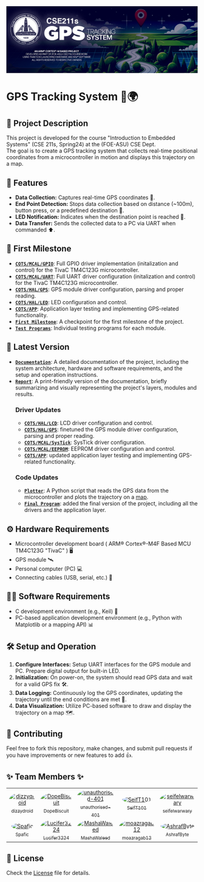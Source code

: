 <div id="header" align="left">
 <img src="assets/img.png">
</div>

# GPS Tracking System 📡🌍

## 📜 Project Description
This project is developed for the course "Introduction to Embedded Systems" (CSE 211s, Spring24) at the (FOE-ASU) CSE Dept. <br>
The goal is to create a GPS tracking system that collects real-time positional coordinates from a microcontroller in motion and displays this trajectory on a map.

## 🌟 Features
- **Data Collection:** Captures real-time GPS coordinates 📍.
- **End Point Detection:** Stops data collection based on distance (~100m), button press, or a predefined destination 🏁.
- **LED Notification:** Indicates when the destination point is reached 🔔.
- **Data Transfer:** Sends the collected data to a PC via UART when commanded ⬆️.

## 🏁 First Milestone
- [**`COTS/MCAL/GPIO`**](./COTS/MCAL/GPIO): Full GPIO driver implementation (initalization and control) for the TivaC TM4C123G microcontroller.
- [**`COTS/MCAL/UART`**](./COTS/MCAL/UART): Full UART driver configuration (initalization and control) for the TivaC TM4C123G microcontroller.
- [**`COTS/HAL/GPS`**](./COTS/HAL/GPS): GPS module driver configuration, parsing and proper reading.
- [**`COTS/HAL/LED`**](./COTS/HAL/LED): LED configuration and control.
- [**`COTS/APP`**](./COTS/APP): Application layer testing and implementing GPS-related functionality.
- [**`First Milestone`**](./First_Milestone): A checkpoint for the first milestone of the project.
- [**`Test Programs`**](./Test%20Programs): Individual testing programs for each module.

## 🚀 Latest Version
- [**`Documentation`**](https://mashawaleed.github.io/GPS-System-TIVAC-CSE211/): A detailed documentation of the project, including the system architecture, hardware and software requirements, and the setup and operation instructions.
- [**`Report`**](./Report.pdf): A print-friendly version of the documentation, briefly summarizing and visually representing the project's layers, modules and results.
  ### Driver Updates
  - [**`COTS/HAL/LCD`**](./COTS/HAL/LCD): LCD driver configuration and control.
  - [**`COTS/HAL/GPS`**](./COTS/HAL/GPS): finetuned the GPS module driver configuration, parsing and proper reading.
  - [**`COTS/MCAL/SysTick`**](./COTS/MCAL/SysTick): SysTick driver configuration.
  - [**`COTS/MCAL/EEPROM`**](./COTS/MCAL/EEPROM): EEPROM driver configuration and control.
  - [**`COTS/APP`**](./COTS/APP): updated application layer testing and implementing GPS-related functionality.
  ### Code Updates
  - [**`Plotter`**](./Plotter): A Python script that reads the GPS data from the microcontroller and plots the trajectory on a [map](Plotter/map.html).
  - [**`Final Program`**](./Final%20Program): added the final version of the project, including all the drivers and the application layer.

## ⚙ Hardware Requirements
- Microcontroller development board ( ARM® Cortex®-M4F Based MCU TM4C123G "TivaC" ) 🖥️
- GPS module 🛰️
- Personal computer (PC) 💻
- Connecting cables (USB, serial, etc.) 🔌

## 👨‍💻 Software Requirements
- C development environment (e.g., Keil) 💾
- PC-based application development environment (e.g., Python with Matplotlib or a mapping API) 📊

## 🛠 Setup and Operation
1. **Configure Interfaces:** Setup UART interfaces for the GPS module and PC. Prepare digital output for built-in LED.
2. **Initialization:** On power-on, the system should read GPS data and wait for a valid GPS fix 🛠️.
3. **Data Logging:** Continuously log the GPS coordinates, updating the trajectory until the end conditions are met 📝.
4. **Data Visualization:** Utilize PC-based software to draw and display the trajectory on a map 🗺️.

## 🤝 Contributing
Feel free to fork this repository, make changes, and submit pull requests if you have improvements or new features to add 👍.

## ✨ Team Members ✨

<div align="center">
<table style="margin-left: auto; margin-right: auto;">
<tr>
    <td align="center"><a href="https://github.com/dizzydroid"><img src="https://avatars.githubusercontent.com/dizzydroid?v=4&s=100" width="100" height="100" style="border-radius:50%" alt="dizzydroid"/><br /><sub>dizzydroid</sub></a></td>
    <td align="center"><a href="https://github.com/DopeBiscuit"><img src="https://avatars.githubusercontent.com/DopeBiscuit?v=4&s=100" width="100" height="100" style="border-radius:50%" alt="DopeBiscuit"/><br /><sub>DopeBiscuit</sub></a></td>
    <td align="center"><a href="https://github.com/unauthorised-401"><img src="https://avatars.githubusercontent.com/unauthorised-401?v=4&s=100" width="100" height="100" style="border-radius:50%" alt="unauthorised-401"/><br /><sub>unauthorised-401</sub></a></td>
    <td align="center"><a href="https://github.com/SeifT101"><img src="https://avatars.githubusercontent.com/SeifT101?v=4&s=100" width="100" height="100" style="border-radius:50%" alt="SeifT101"/><br /><sub>SeifT101</sub></a></td>
    <td align="center"><a href="https://github.com/seifelwarwary"><img src="https://avatars.githubusercontent.com/seifelwarwary?v=4&s=100" width="100" height="100" style="border-radius:50%" alt="seifelwarwary"/><br /><sub>seifelwarwary</sub></a></td>
</tr>
<tr>
    <td align="center"><a href="https://github.com/Spafic"><img src="https://avatars.githubusercontent.com/Spafic?v=4&s=100" width="100" height="100" style="border-radius:50%" alt="Spafic"/><br /><sub>Spafic</sub></a></td>
    <td align="center"><a href="https://github.com/Lucifer3224"><img src="https://avatars.githubusercontent.com/Lucifer3224?v=4&s=100" width="100" height="100" style="border-radius:50%" alt="Lucifer3224"/><br /><sub>Lucifer3224</sub></a></td>
    <td align="center"><a href="https://github.com/MashaWaleed"><img src="https://avatars.githubusercontent.com/MashaWaleed?v=4&s=100" width="100" height="100" style="border-radius:50%" alt="MashaWaleed"/><br /><sub>MashaWaleed</sub></a></td>
    <td align="center"><a href="https://github.com/moazragab12"><img src="https://avatars.githubusercontent.com/moazragab12?v=4&s=100" width="100" height="100" style="border-radius:50%" alt="moazragab12"/><br /><sub>moazragab12</sub></a></td>
    <td align="center"><a href="https://github.com/AshrafByte"><img src="https://avatars.githubusercontent.com/AshrafByte?v=4&s=100" width="100" height="100" style="border-radius:50%" alt="AshrafByte"/><br /><sub>AshrafByte</sub></a></td>
</tr>
</table>
</div>


## 📜 License
Check the [License](LICENSE) file for details.